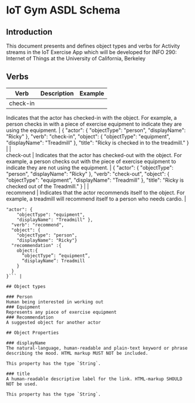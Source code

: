 # IoT Gym ASDL Schema

## Introduction
This document presents and defines object types and verbs for Activity streams in the IoT Exercise App which will be developed for INFO 290: Internet of Things at the University of California, Berkeley

## Verbs
| Verb |Description   |  Example |
|---|---|---|
| check-in  |  
Indicates that the actor has checked-in with the object. For example, a person checks in with a piece of exercise equipment to indicate they are using the equipment.
 | {
"actor": {
    "objectType": "person",
    "displayName": "Ricky" },
  "verb": "check-in",
  "object": {
    "objectType": "equipment",
    "displayName": "Treadmill" },
  "title": "Ricky is checked in to the treadmill."
  }  |
|  
check-out |
Indicates that the actor has checked-out with the object. For example, a person checks out with the piece of exercise equipment to indicate they are not using the equipment. |
{
"actor": {
    "objectType": "person",
    "displayName": "Ricky" },
  "verb": "check-out",
  "object": {
    "objectType": "equipment",
    "displayName": "Treadmill" },
  "title": "Ricky is checked out of the Treadmill."
  } |
|   
recommend |
Indicates that the actor recommends itself to the object. For example, a treadmill will recommend itself to a person who needs cardio. |
```{
"actor": {
    "objectType": "equipment",
    "displayName": "Treadmill" },
  "verb": "recommend",
  "object": {
    "objectType": "person",
    "displayName": "Ricky"}
  "recommendation" :{
    object:{
      “objectType”: “equipment”,
      “displayName”: Treadmill
    }
  }
}``` |

## Object types

### Person
Human being interested in working out
### Equipment
Represents any piece of exercise equipment
### Recommendation
A suggested object for another actor

## Object Properties

### displayName
The natural-language, human-readable and plain-text keyword or phrase describing the mood. HTML markup MUST NOT be included.

This property has the type `String`.

### title
A human-readable descriptive label for the link. HTML-markup SHOULD NOT be used.

This property has the type `String`.

